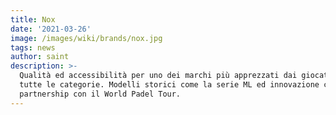 ```yaml
---
title: Nox
date: '2021-03-26'
image: /images/wiki/brands/nox.jpg
tags: news
author: saint
description: >-
  Qualità ed accessibilità per uno dei marchi più apprezzati dai giocatori di
  tutte le categorie. Modelli storici come la serie ML ed innovazione come la
  partnership con il World Padel Tour. 
---
```

